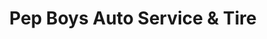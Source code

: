 ---
title: "Pep Boys Auto Service & Tire"
url: /bossier-city/pep-boys-auto-service-und-tire/
shop: Autowerkstatt
---